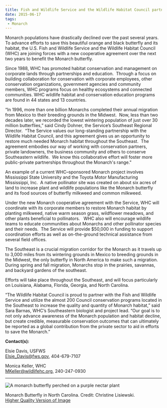 ```yaml
---
title: Fish and Wildlife Service and the Wildlife Habitat Council partner to save Monarchs
date: 2015-06-17
tags:
 - Monarch
---
```


Monarch populations have drastically declined over the past several years.  To advance efforts to save this beautiful orange and black butterfly and its habitat, the U.S. Fish and Wildlife Service and the Wildlife Habitat Council (WHC) are joining forces with a new cooperative agreement over the next two years to benefit the Monarch butterfly.

Since 1988, WHC has promoted habitat conservation and management on corporate lands through partnerships and education.  Through a focus on building collaboration for conservation with corporate employees, other conservation organizations, government agencies and community members, WHC programs focus on healthy ecosystems and connected communities. WHC wildlife habitat and conservation education programs are found in 44 states and 13 countries.

“In 1996, more than one billion Monarchs completed their annual migration from Mexico to their breeding grounds in the Midwest.  Now, less than two decades later, we recorded the lowest wintering population of just over 30 million butterflies,” said Cindy Dohner, the Service’s Southeast Regional Director.  “The Service values our long-standing partnership with the Wildlife Habitat Council, and this agreement gives us an opportunity to restore much needed Monarch habitat throughout the Southeast.  The agreement embodies our way of working with conservation partners, private landowners, the business community and others to conserve Southeastern wildlife.  We know this collaborative effort will foster more public-private partnerships throughout the Monarch's range."

An example of a current WHC–sponsored Monarch project involves Mississippi State University and the Toyota Motor Manufacturing Mississippi, Inc.  A native pollinator site was created on about six acres of land to increase plant and wildlife populations like the Monarch butterfly and its food sources of butterfly milkweed and common milkweed.

Under the new Monarch cooperative agreement with the Service, WHC will coordinate with its corporate members to restore Monarch habitat by planting milkweed, native warm season grass, wildflower meadows, and other plants beneficial to pollinators.   WHC also will encourage wildlife teams to educate communities about Monarchs and other pollinator species and their needs.  The Service will provide $50,000 in funding to support coordination efforts as well as on-the-ground technical assistance from several field offices.

The Southeast is a crucial migration corridor for the Monarch as it travels up to 3,000 miles from its wintering grounds in Mexico to breeding grounds in the Midwest, the only butterfly in North America to make such a migration.  During spring and fall migration, Monarchs stop in the prairies, savannas, and backyard gardens of the southeast.

Efforts will take place throughout the Southeast, and will focus particularly on Louisiana, Alabama, Florida, Georgia, and North Carolina.

“The Wildlife Habitat Council is proud to partner with the Fish and Wildlife Service and utilize the almost 200 Council conservation programs located in the Southeast to increase the quality and quantity of Monarch habitat,” said Sara Barnas, WHC’s Southeastern biologist and project lead. “Our goal is to not only advance awareness of the Monarch population and habitat decline, but create credible, measurable conservation outcomes that can ultimately be reported as a global contribution from the private sector to aid in efforts to save the Monarch.”

**Contact(s):**  

Elsie Davis, USFWS  
[Elsie_Davis@fws.gov](mailto:Elsie_Davis@fws.gov), 404-679-7107

Monica Keller, WHC  
[MKeller@wildlifehc.org](mailto:MKeller@wildlifehc.org), 240-247-0930

* * *

![A monarch butterfly perched on a purple nectar plant](images/newsUploads/newsThumbs/newsImageThumb01E1ABA4-F0B8-F8F1-1285288B88ABED6D.jpg)

Monarch Butterfly in North Carolina. Credit: Christine Lisiewski.  
[Higher Quality Version of Image](https://www.flickr.com/photos/usfwsmidwest/18201947860/)
